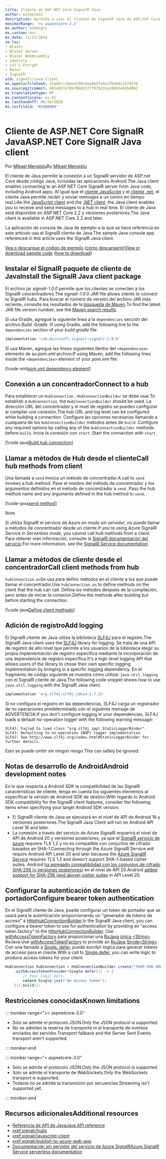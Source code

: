 ```yaml
---
title: Cliente de ASP.NET Core SignalR Java
author: mikaelm12
description: Aprenda a usar el cliente de SignalR Java de ASP.net Core.
monikerRange: '>= aspnetcore-2.2'
ms.author: mimengis
ms.custom: mvc
ms.date: 11/12/2019
no-loc:
- Blazor
- Blazor Server
- Blazor WebAssembly
- Identity
- Let's Encrypt
- Razor
- SignalR
uid: signalr/java-client
ms.openlocfilehash: 27ab8cc1b6e419b59aadb97a8a1fbdddc3579276
ms.sourcegitcommit: d65a027e78bf0b83727f975235a18863e685d902
ms.translationtype: MT
ms.contentlocale: es-ES
ms.lasthandoff: 06/26/2020
ms.locfileid: "85408804"
---
```

# <a name="aspnet-core-signalr-java-client"></a><span data-ttu-id="053a4-103">Cliente de ASP.NET Core SignalR Java</span><span class="sxs-lookup"><span data-stu-id="053a4-103">ASP.NET Core SignalR Java client</span></span>

<span data-ttu-id="053a4-104">Por [Mikael Mengistu](https://twitter.com/MikaelM_12)</span><span class="sxs-lookup"><span data-stu-id="053a4-104">By [Mikael Mengistu](https://twitter.com/MikaelM_12)</span></span>

<span data-ttu-id="053a4-105">El cliente de Java permite la conexión a un SignalR servidor de ASP.net Core desde código Java, incluidas las aplicaciones Android.</span><span class="sxs-lookup"><span data-stu-id="053a4-105">The Java client enables connecting to an ASP.NET Core SignalR server from Java code, including Android apps.</span></span> <span data-ttu-id="053a4-106">Al igual que el [cliente JavaScript](xref:signalr/javascript-client) y el [cliente .net](xref:signalr/dotnet-client), el cliente Java permite recibir y enviar mensajes a un centro en tiempo real.</span><span class="sxs-lookup"><span data-stu-id="053a4-106">Like the [JavaScript client](xref:signalr/javascript-client) and the [.NET client](xref:signalr/dotnet-client), the Java client enables you to receive and send messages to a hub in real time.</span></span> <span data-ttu-id="053a4-107">El cliente de Java está disponible en ASP.NET Core 2,2 y versiones posteriores.</span><span class="sxs-lookup"><span data-stu-id="053a4-107">The Java client is available in ASP.NET Core 2.2 and later.</span></span>

<span data-ttu-id="053a4-108">La aplicación de consola de Java de ejemplo a la que se hace referencia en este artículo usa el SignalR cliente de Java.</span><span class="sxs-lookup"><span data-stu-id="053a4-108">The sample Java console app referenced in this article uses the SignalR Java client.</span></span>

<span data-ttu-id="053a4-109">[Vea o descargue el código de ejemplo](https://github.com/dotnet/AspNetCore.Docs/tree/master/aspnetcore/signalr/java-client/sample) ([cómo descargarlo](xref:index#how-to-download-a-sample))</span><span class="sxs-lookup"><span data-stu-id="053a4-109">[View or download sample code](https://github.com/dotnet/AspNetCore.Docs/tree/master/aspnetcore/signalr/java-client/sample) ([how to download](xref:index#how-to-download-a-sample))</span></span>

## <a name="install-the-signalr-java-client-package"></a><span data-ttu-id="053a4-110">Instalar el SignalR paquete de cliente de Java</span><span class="sxs-lookup"><span data-stu-id="053a4-110">Install the SignalR Java client package</span></span>

<span data-ttu-id="053a4-111">El archivo jar *signalr-1.0.0* permite que los clientes se conecten a los SignalR concentradores.</span><span class="sxs-lookup"><span data-stu-id="053a4-111">The *signalr-1.0.0* JAR file allows clients to connect to SignalR hubs.</span></span> <span data-ttu-id="053a4-112">Para buscar el número de versión del archivo JAR más reciente, consulte los resultados de la [búsqueda de Maven](https://search.maven.org/search?q=g:com.microsoft.signalr%20AND%20a:signalr).</span><span class="sxs-lookup"><span data-stu-id="053a4-112">To find the latest JAR file version number, see the [Maven search results](https://search.maven.org/search?q=g:com.microsoft.signalr%20AND%20a:signalr).</span></span>

<span data-ttu-id="053a4-113">Si usa Gradle, agregue la siguiente línea a la `dependencies` sección del archivo *Build. Gradle* :</span><span class="sxs-lookup"><span data-stu-id="053a4-113">If using Gradle, add the following line to the `dependencies` section of your *build.gradle* file:</span></span>

```gradle
implementation 'com.microsoft.signalr:signalr:1.0.0'
```

<span data-ttu-id="053a4-114">Si usa Maven, agregue las líneas siguientes dentro del `<dependencies>` elemento de su *pom.xml* archivo:</span><span class="sxs-lookup"><span data-stu-id="053a4-114">If using Maven, add the following lines inside the `<dependencies>` element of your *pom.xml* file:</span></span>

[!code-xml[pom.xml dependency element](java-client/sample/pom.xml?name=snippet_dependencyElement)]

## <a name="connect-to-a-hub"></a><span data-ttu-id="053a4-115">Conexión a un concentrador</span><span class="sxs-lookup"><span data-stu-id="053a4-115">Connect to a hub</span></span>

<span data-ttu-id="053a4-116">Para establecer un `HubConnection` , `HubConnectionBuilder` se debe usar.</span><span class="sxs-lookup"><span data-stu-id="053a4-116">To establish a `HubConnection`, the `HubConnectionBuilder` should be used.</span></span> <span data-ttu-id="053a4-117">La dirección URL del concentrador y el nivel de registro se pueden configurar al compilar una conexión.</span><span class="sxs-lookup"><span data-stu-id="053a4-117">The hub URL and log level can be configured while building a connection.</span></span> <span data-ttu-id="053a4-118">Configure las opciones necesarias llamando a cualquiera de los `HubConnectionBuilder` métodos antes de `build` .</span><span class="sxs-lookup"><span data-stu-id="053a4-118">Configure any required options by calling any of the `HubConnectionBuilder` methods before `build`.</span></span> <span data-ttu-id="053a4-119">Inicie la conexión con `start` .</span><span class="sxs-lookup"><span data-stu-id="053a4-119">Start the connection with `start`.</span></span>

[!code-java[Build hub connection](java-client/sample/src/main/java/Chat.java?range=16-17)]

## <a name="call-hub-methods-from-client"></a><span data-ttu-id="053a4-120">Llamar a métodos de Hub desde el cliente</span><span class="sxs-lookup"><span data-stu-id="053a4-120">Call hub methods from client</span></span>

<span data-ttu-id="053a4-121">Una llamada a `send` invoca un método de concentrador.</span><span class="sxs-lookup"><span data-stu-id="053a4-121">A call to `send` invokes a hub method.</span></span> <span data-ttu-id="053a4-122">Pase el nombre del método de concentrador y los argumentos definidos en el método de concentrador a `send` .</span><span class="sxs-lookup"><span data-stu-id="053a4-122">Pass the hub method name and any arguments defined in the hub method to `send`.</span></span>

[!code-java[send method](java-client/sample/src/main/java/Chat.java?range=28)]

> [!NOTE]
> <span data-ttu-id="053a4-123">Si utiliza SignalR el servicio de Azure en *modo sin servidor*, no puede llamar a métodos de concentrador desde un cliente.</span><span class="sxs-lookup"><span data-stu-id="053a4-123">If you're using Azure SignalR Service in *Serverless mode*, you cannot call hub methods from a client.</span></span> <span data-ttu-id="053a4-124">Para obtener más información, consulte la [ SignalR documentación del servicio](/azure/azure-signalr/signalr-concept-serverless-development-config).</span><span class="sxs-lookup"><span data-stu-id="053a4-124">For more information, see the [SignalR Service documentation](/azure/azure-signalr/signalr-concept-serverless-development-config).</span></span>

## <a name="call-client-methods-from-hub"></a><span data-ttu-id="053a4-125">Llamar a métodos de cliente desde el concentrador</span><span class="sxs-lookup"><span data-stu-id="053a4-125">Call client methods from hub</span></span>

<span data-ttu-id="053a4-126">`hubConnection.on`Se usa para definir métodos en el cliente a los que puede llamar el concentrador.</span><span class="sxs-lookup"><span data-stu-id="053a4-126">Use `hubConnection.on` to define methods on the client that the hub can call.</span></span> <span data-ttu-id="053a4-127">Defina los métodos después de la compilación, pero antes de iniciar la conexión.</span><span class="sxs-lookup"><span data-stu-id="053a4-127">Define the methods after building but before starting the connection.</span></span>

[!code-java[Define client methods](java-client/sample/src/main/java/Chat.java?range=19-21)]

## <a name="add-logging"></a><span data-ttu-id="053a4-128">Adición de registro</span><span class="sxs-lookup"><span data-stu-id="053a4-128">Add logging</span></span>

<span data-ttu-id="053a4-129">El SignalR cliente de Java utiliza la biblioteca [SLF4J](https://www.slf4j.org/) para el registro.</span><span class="sxs-lookup"><span data-stu-id="053a4-129">The SignalR Java client uses the [SLF4J](https://www.slf4j.org/) library for logging.</span></span> <span data-ttu-id="053a4-130">Se trata de una API de registro de alto nivel que permite a los usuarios de la biblioteca elegir su propia implementación de registro específica mediante la incorporación de una dependencia de registro específica.</span><span class="sxs-lookup"><span data-stu-id="053a4-130">It's a high-level logging API that allows users of the library to chose their own specific logging implementation by bringing in a specific logging dependency.</span></span> <span data-ttu-id="053a4-131">En el fragmento de código siguiente se muestra cómo utilizar `java.util.logging` con el SignalR cliente de Java.</span><span class="sxs-lookup"><span data-stu-id="053a4-131">The following code snippet shows how to use `java.util.logging` with the SignalR Java client.</span></span>

```gradle
implementation 'org.slf4j:slf4j-jdk14:1.7.25'
```

<span data-ttu-id="053a4-132">Si no configura el registro en las dependencias, SLF4J carga un registrador de no operaciones predeterminado con el siguiente mensaje de ADVERTENCIA:</span><span class="sxs-lookup"><span data-stu-id="053a4-132">If you don't configure logging in your dependencies, SLF4J loads a default no-operation logger with the following warning message:</span></span>

```
SLF4J: Failed to load class "org.slf4j.impl.StaticLoggerBinder".
SLF4J: Defaulting to no-operation (NOP) logger implementation
SLF4J: See http://www.slf4j.org/codes.html#StaticLoggerBinder for further details.
```

<span data-ttu-id="053a4-133">Esto se puede omitir sin ningún riesgo.</span><span class="sxs-lookup"><span data-stu-id="053a4-133">This can safely be ignored.</span></span>

## <a name="android-development-notes"></a><span data-ttu-id="053a4-134">Notas de desarrollo de Android</span><span class="sxs-lookup"><span data-stu-id="053a4-134">Android development notes</span></span>

<span data-ttu-id="053a4-135">En lo que respecta a Android SDK la compatibilidad de las SignalR características de cliente, tenga en cuenta los siguientes elementos al especificar la versión de Android SDK de destino:</span><span class="sxs-lookup"><span data-stu-id="053a4-135">With regards to Android SDK compatibility for the SignalR client features, consider the following items when specifying your target Android SDK version:</span></span>

* <span data-ttu-id="053a4-136">El SignalR cliente de Java se ejecutará en el nivel de API de Android 16 y versiones posteriores.</span><span class="sxs-lookup"><span data-stu-id="053a4-136">The SignalR Java Client will run on Android API Level 16 and later.</span></span>
* <span data-ttu-id="053a4-137">La conexión a través del servicio de Azure SignalR requerirá el nivel de API de Android 20 y versiones posteriores, ya que el [ SignalR servicio de azure](/azure/azure-signalr/signalr-overview) requiere TLS 1,2 y no es compatible con conjuntos de cifrado basados en SHA-1.</span><span class="sxs-lookup"><span data-stu-id="053a4-137">Connecting through the Azure SignalR Service will require Android API Level 20 and later because the [Azure SignalR Service](/azure/azure-signalr/signalr-overview) requires TLS 1.2 and doesn't support SHA-1-based cipher suites.</span></span> <span data-ttu-id="053a4-138">Android [ha agregado compatibilidad con los conjuntos de cifrado SHA-256 (y versiones posteriores)](https://developer.android.com/reference/javax/net/ssl/SSLSocket) en el nivel de API 20.</span><span class="sxs-lookup"><span data-stu-id="053a4-138">Android [added support for SHA-256 (and above) cipher suites](https://developer.android.com/reference/javax/net/ssl/SSLSocket) in API Level 20.</span></span>

## <a name="configure-bearer-token-authentication"></a><span data-ttu-id="053a4-139">Configurar la autenticación de token de portador</span><span class="sxs-lookup"><span data-stu-id="053a4-139">Configure bearer token authentication</span></span>

<span data-ttu-id="053a4-140">En el SignalR cliente de Java, puede configurar un token de portador que se usará para la autenticación proporcionando un "generador de tokens de acceso" a [HttpHubConnectionBuilder](/java/api/com.microsoft.signalr._http_hub_connection_builder?view=aspnet-signalr-java).</span><span class="sxs-lookup"><span data-stu-id="053a4-140">In the SignalR Java client, you can configure a bearer token to use for authentication by providing an "access token factory" to the [HttpHubConnectionBuilder](/java/api/com.microsoft.signalr._http_hub_connection_builder?view=aspnet-signalr-java).</span></span> <span data-ttu-id="053a4-141">Use [withAccessTokenFactory](/java/api/com.microsoft.signalr._http_hub_connection_builder.withaccesstokenprovider?view=aspnet-signalr-java#com_microsoft_signalr__http_hub_connection_builder_withAccessTokenProvider_Single_String__) para proporcionar una [RxJava](https://github.com/ReactiveX/RxJava) [única \<String> ](https://reactivex.io/documentation/single.html)RxJava.</span><span class="sxs-lookup"><span data-stu-id="053a4-141">Use [withAccessTokenFactory](/java/api/com.microsoft.signalr._http_hub_connection_builder.withaccesstokenprovider?view=aspnet-signalr-java#com_microsoft_signalr__http_hub_connection_builder_withAccessTokenProvider_Single_String__) to provide an [RxJava](https://github.com/ReactiveX/RxJava) [Single\<String>](https://reactivex.io/documentation/single.html).</span></span> <span data-ttu-id="053a4-142">Con una llamada a [Single. defer](https://reactivex.io/RxJava/javadoc/io/reactivex/Single.html#defer-java.util.concurrent.Callable-), puede escribir lógica para generar tokens de acceso para el cliente.</span><span class="sxs-lookup"><span data-stu-id="053a4-142">With a call to [Single.defer](https://reactivex.io/RxJava/javadoc/io/reactivex/Single.html#defer-java.util.concurrent.Callable-), you can write logic to produce access tokens for your client.</span></span>

```java
HubConnection hubConnection = HubConnectionBuilder.create("YOUR HUB URL HERE")
    .withAccessTokenProvider(Single.defer(() -> {
        // Your logic here.
        return Single.just("An Access Token");
    })).build();
```

## <a name="known-limitations"></a><span data-ttu-id="053a4-143">Restricciones conocidas</span><span class="sxs-lookup"><span data-stu-id="053a4-143">Known limitations</span></span>

::: moniker range=">= aspnetcore-3.0"

* <span data-ttu-id="053a4-144">Solo se admite el protocolo JSON.</span><span class="sxs-lookup"><span data-stu-id="053a4-144">Only the JSON protocol is supported.</span></span>
* <span data-ttu-id="053a4-145">No se admiten la reserva de transporte ni el transporte de eventos enviados del servidor.</span><span class="sxs-lookup"><span data-stu-id="053a4-145">Transport fallback and the Server Sent Events transport aren't supported.</span></span>

::: moniker-end

::: moniker range="< aspnetcore-3.0"

* <span data-ttu-id="053a4-146">Solo se admite el protocolo JSON.</span><span class="sxs-lookup"><span data-stu-id="053a4-146">Only the JSON protocol is supported.</span></span>
* <span data-ttu-id="053a4-147">Solo se admite el transporte de WebSockets.</span><span class="sxs-lookup"><span data-stu-id="053a4-147">Only the WebSockets transport is supported.</span></span>
* <span data-ttu-id="053a4-148">Todavía no se admite la transmisión por secuencias.</span><span class="sxs-lookup"><span data-stu-id="053a4-148">Streaming isn't supported yet.</span></span>

::: moniker-end

## <a name="additional-resources"></a><span data-ttu-id="053a4-149">Recursos adicionales</span><span class="sxs-lookup"><span data-stu-id="053a4-149">Additional resources</span></span>

* [<span data-ttu-id="053a4-150">Referencia de API de Java</span><span class="sxs-lookup"><span data-stu-id="053a4-150">Java API reference</span></span>](/java/api/com.microsoft.signalr?view=aspnet-signalr-java)
* <xref:signalr/hubs>
* <xref:signalr/javascript-client>
* <xref:signalr/publish-to-azure-web-app>
* <span data-ttu-id="053a4-151">[Documentación sin servidor del servicio de Azure SignalR](/azure/azure-signalr/signalr-concept-serverless-development-config)</span><span class="sxs-lookup"><span data-stu-id="053a4-151">[Azure SignalR Service serverless documentation](/azure/azure-signalr/signalr-concept-serverless-development-config)</span></span>
